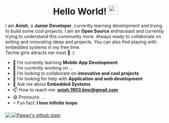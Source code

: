 <h1 align="center">Hello World! <img src="https://github.com/sciencepal/sciencepal/blob/master/assets/Hi.gif" width="29px"></h1>
<p>I am <b>Anish</b>, a <b>Junior Developer</b>, currently learning development and trying to build some cool projects. I am an <b>Open Source</b> enthausiast and currently trying
  to understand this community more. Always ready to collaborate on exiting and innovating ideas and projects. You can also find playing with embedded systems in my free time.</br>
Techie girls attracts me most 👩 :)</p>



- 🔭 I’m currently learning **Mobile App Development**
- 🌱 I’m currently working on ...
- 👯 I’m looking to collaborate on **innovative and cool projects**
- 🤔 I’m looking for help with **Application and web development**
- 💬 Ask me about **Embedded Systems**
- 📫 How to reach me: **anish.1903.kmr@gmail.com**
- 😄 Pronouns: ...
- ⚡ Fun fact: **I love infinite loops**



<a href="https://github.com/KmrAnish04">
  <img align="center" src="https://github-readme-stats.vercel.app/api/top-langs/?username=KmrAnish04&theme=light&hide_langs_below=1" />
</a>


<a href="https://github.com/KmrAnish04">
 <img align="center" src="https://github-readme-stats.vercel.app/api?username=KmrAnish04&show_icons=true&theme=light&line_height=27" alt="Pawan's github stats"/>
</a>
